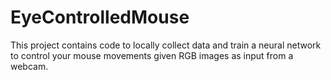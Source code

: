 # EyeControlledMouse
This project contains code to locally collect data and train a neural network to control your mouse movements given RGB images as input from a webcam.
